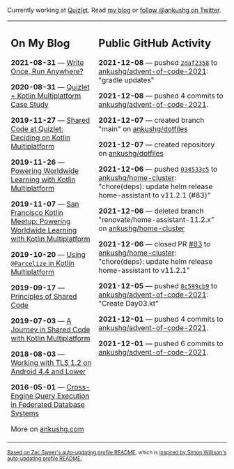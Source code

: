 Currently working at [Quizlet](https://quizlet.com/). Read [my blog](https://ankushg.com/) or [follow @ankushg on Twitter](https://twitter.com/ankushg).

<table><tr><td valign="top" width="40%">

## On My Blog
<!-- blog starts -->
**2021-08-31** — [Write Once, Run Anywhere?](https://ankushg.com/posts/write-once-run-anywhere-increment/)

**2020-08-31** — [Quizlet + Kotlin Multiplatform Case Study](https://ankushg.com/posts/quizlet-kotlin-multiplatform-case-study/)

**2019-11-27** — [Shared Code at Quizlet: Deciding on Kotlin Multiplatform](https://ankushg.com/posts/shared-code-kotlin-multiplatform/)

**2019-11-26** — [Powering Worldwide Learning with Kotlin Multiplatform](https://ankushg.com/speaking/droidcon-sf-2019)

**2019-11-07** — [San Francisco Kotlin Meetup: Powering Worldwide Learning with Kotlin Multiplatform](https://ankushg.com/speaking/sf-kotlin-meetup-2019)

**2019-10-20** — [Using `@Parcelize` in Kotlin Multiplatform](https://ankushg.com/posts/multiplatform-parcelize/)

**2019-09-17** — [Principles of Shared Code](https://ankushg.com/speaking/denver-startup-week-2019)

**2019-07-03** — [A Journey in Shared Code with Kotlin Multiplatform](https://ankushg.com/speaking/droidcon-berlin-2019)

**2018-08-03** — [Working with TLS 1.2 on Android 4.4 and Lower](https://ankushg.com/posts/tls-1.2-on-android/)

**2016-05-01** — [Cross-Engine Query Execution in Federated Database Systems](https://ankushg.com/projects/thesis)
<!-- blog ends -->
More on [ankushg.com](https://ankushg.com/)
</td><td valign="top" width="60%">

## Public GitHub Activity
<!-- githubActivity starts -->
**2021-12-08** — pushed [`2daf2358`](https://github.com/ankushg/advent-of-code-2021/commit/2daf2358e96a0385a68264833850fd27134ab3d6) to [ankushg/advent-of-code-2021](https://api.github.com/repos/ankushg/advent-of-code-2021): "gradle updates"

**2021-12-08** — pushed 4 commits to [ankushg/advent-of-code-2021](https://api.github.com/repos/ankushg/advent-of-code-2021).

**2021-12-07** — created branch "main" on [ankushg/dotfiles](https://api.github.com/repos/ankushg/dotfiles)

**2021-12-07** — created repository on [ankushg/dotfiles](https://api.github.com/repos/ankushg/dotfiles)

**2021-12-06** — pushed [`034533c5`](https://github.com/ankushg/home-cluster/commit/034533c517a7de8549edac1dc226b175b009442c) to [ankushg/home-cluster](https://api.github.com/repos/ankushg/home-cluster): "chore(deps): update helm release home-assistant to v11.2.1 (#83)"

**2021-12-06** — deleted branch "renovate/home-assistant-11.2.x" on [ankushg/home-cluster](https://api.github.com/repos/ankushg/home-cluster)

**2021-12-06** — closed PR [#83](https://github.com/ankushg/home-cluster/pull/83) to [ankushg/home-cluster](https://api.github.com/repos/ankushg/home-cluster): "chore(deps): update helm release home-assistant to v11.2.1"

**2021-12-05** — pushed [`8c599cb9`](https://github.com/ankushg/advent-of-code-2021/commit/8c599cb971c3e8233f0f301d9287b7763020f3ba) to [ankushg/advent-of-code-2021](https://api.github.com/repos/ankushg/advent-of-code-2021): "Create Day03.kt"

**2021-12-01** — pushed 4 commits to [ankushg/advent-of-code-2021](https://api.github.com/repos/ankushg/advent-of-code-2021).

**2021-12-01** — pushed 6 commits to [ankushg/advent-of-code-2021](https://api.github.com/repos/ankushg/advent-of-code-2021).
<!-- githubActivity ends -->
</td></tr></table>

<sub><a href="https://github.com/ZacSweers/ZacSweers">Based on Zac Sweer's auto-updating profile README</a>, which is <a href="https://simonwillison.net/2020/Jul/10/self-updating-profile-readme/">inspired by Simon Willison's auto-updating profile README.</a></sub>